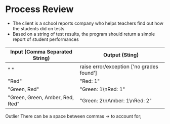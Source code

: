 # Process Review

* The client is a school reports company who helps teachers find out how the students did on tests
* Based on a string of test results, the program should return a simple report of student performances 



| Input (Comma Separated String)  | Output (Sting)                            |
|---------------------------------|-------------------------------------------|
| " "                             | raise error/exception ['no grades found'] |
| "Red"                           | "Red: 1"                                  |
| "Green, Red"                    | "Green: 1\nRed: 1"                        |
| "Green, Green, Amber, Red, Red" | "Green: 2\nAmber: 1\nRed: 2"              |

Outlier
There can be a space between commas -> to account for;

